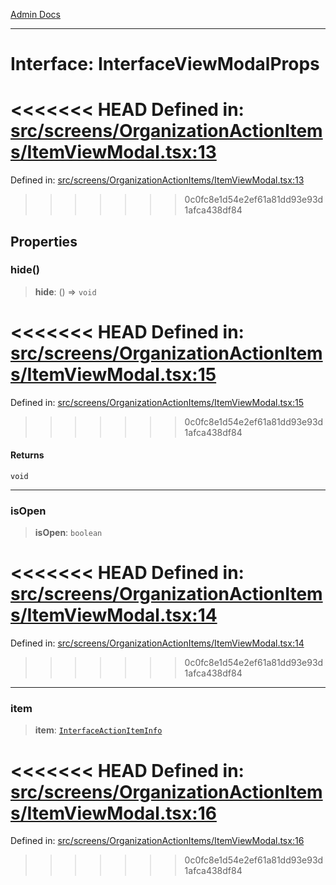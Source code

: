 [Admin Docs](/)

***

# Interface: InterfaceViewModalProps

<<<<<<< HEAD
Defined in: [src/screens/OrganizationActionItems/ItemViewModal.tsx:13](https://github.com/abhassen44/talawa-admin/blob/285f7384c3d26b5028a286d84f89b85120d130a2/src/screens/OrganizationActionItems/ItemViewModal.tsx#L13)
=======
Defined in: [src/screens/OrganizationActionItems/ItemViewModal.tsx:13](https://github.com/PalisadoesFoundation/talawa-admin/blob/main/src/screens/OrganizationActionItems/ItemViewModal.tsx#L13)
>>>>>>> 0c0fc8e1d54e2ef61a81dd93e93d1afca438df84

## Properties

### hide()

> **hide**: () => `void`

<<<<<<< HEAD
Defined in: [src/screens/OrganizationActionItems/ItemViewModal.tsx:15](https://github.com/abhassen44/talawa-admin/blob/285f7384c3d26b5028a286d84f89b85120d130a2/src/screens/OrganizationActionItems/ItemViewModal.tsx#L15)
=======
Defined in: [src/screens/OrganizationActionItems/ItemViewModal.tsx:15](https://github.com/PalisadoesFoundation/talawa-admin/blob/main/src/screens/OrganizationActionItems/ItemViewModal.tsx#L15)
>>>>>>> 0c0fc8e1d54e2ef61a81dd93e93d1afca438df84

#### Returns

`void`

***

### isOpen

> **isOpen**: `boolean`

<<<<<<< HEAD
Defined in: [src/screens/OrganizationActionItems/ItemViewModal.tsx:14](https://github.com/abhassen44/talawa-admin/blob/285f7384c3d26b5028a286d84f89b85120d130a2/src/screens/OrganizationActionItems/ItemViewModal.tsx#L14)
=======
Defined in: [src/screens/OrganizationActionItems/ItemViewModal.tsx:14](https://github.com/PalisadoesFoundation/talawa-admin/blob/main/src/screens/OrganizationActionItems/ItemViewModal.tsx#L14)
>>>>>>> 0c0fc8e1d54e2ef61a81dd93e93d1afca438df84

***

### item

> **item**: [`InterfaceActionItemInfo`](../../../../utils/interfaces/interfaces/InterfaceActionItemInfo.md)

<<<<<<< HEAD
Defined in: [src/screens/OrganizationActionItems/ItemViewModal.tsx:16](https://github.com/abhassen44/talawa-admin/blob/285f7384c3d26b5028a286d84f89b85120d130a2/src/screens/OrganizationActionItems/ItemViewModal.tsx#L16)
=======
Defined in: [src/screens/OrganizationActionItems/ItemViewModal.tsx:16](https://github.com/PalisadoesFoundation/talawa-admin/blob/main/src/screens/OrganizationActionItems/ItemViewModal.tsx#L16)
>>>>>>> 0c0fc8e1d54e2ef61a81dd93e93d1afca438df84
